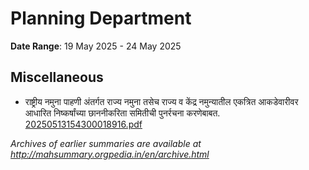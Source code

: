 # Planning Department

**Date Range**: 19 May 2025 - 24 May 2025


## Miscellaneous
- राष्ट्रीय नमुना पाहणी अंतर्गत राज्य नमुना तसेच राज्य व केंद्र नमुन्यातील एकत्रित आकडेवारीवर आधारित निष्कर्षांच्या छाननीकरिता समितीची पुनर्रचना करणेबाबत.\
  [20250513154300018916.pdf](https://gr.maharashtra.gov.in/assets/public/20250513154300018916.pdf)


*Archives of earlier summaries are available at http://mahsummary.orgpedia.in/en/archive.html*